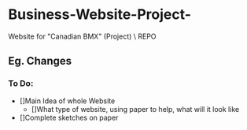 # Business-Website-Project-
Website for "Canadian BMX" (Project) \\ REPO

## Eg. Changes


### To Do:
- []Main Idea of whole Website
  - []What type of website, using paper to help, what will it look like
- []Complete sketches on paper
